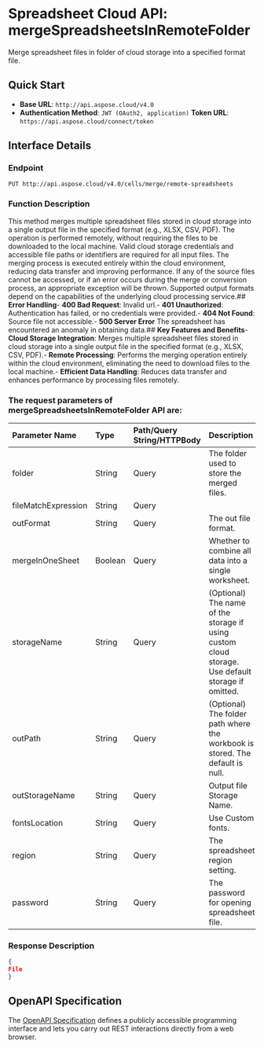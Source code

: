 # **Spreadsheet Cloud API: mergeSpreadsheetsInRemoteFolder**

Merge spreadsheet files in folder of cloud storage into a specified format file. 


## **Quick Start**

- **Base URL**: `http://api.aspose.cloud/v4.0`
- **Authentication Method**: `JWT (OAuth2, application)`  **Token URL**: `https://api.aspose.cloud/connect/token`
## **Interface Details**

### **Endpoint** 

```
PUT http://api.aspose.cloud/v4.0/cells/merge/remote-spreadsheets
```
### **Function Description**
This method merges multiple spreadsheet files stored in cloud storage into a single output file in the specified format (e.g., XLSX, CSV, PDF). The operation is performed remotely, without requiring the files to be downloaded to the local machine. Valid cloud storage credentials and accessible file paths or identifiers are required for all input files. The merging process is executed entirely within the cloud environment, reducing data transfer and improving performance. If any of the source files cannot be accessed, or if an error occurs during the merge or conversion process, an appropriate exception will be thrown. Supported output formats depend on the capabilities of the underlying cloud processing service.## **Error Handling**- **400 Bad Request**: Invalid url.- **401 Unauthorized**:  Authentication has failed, or no credentials were provided.- **404 Not Found**: Source file not accessible.- **500 Server Error** The spreadsheet has encountered an anomaly in obtaining data.## **Key Features and Benefits**- **Cloud Storage Integration**: Merges multiple spreadsheet files stored in cloud storage into a single output file in the specified format (e.g., XLSX, CSV, PDF).- **Remote Processing**: Performs the merging operation entirely within the cloud environment, eliminating the need to download files to the local machine.- **Efficient Data Handling**: Reduces data transfer and enhances performance by processing files remotely.

### The request parameters of **mergeSpreadsheetsInRemoteFolder** API are: 

| Parameter Name | Type | Path/Query String/HTTPBody | Description | 
| :- | :- | :- |:- | 
|folder|String|Query|The folder used to store the merged files.|
|fileMatchExpression|String|Query||
|outFormat|String|Query|The out file format.|
|mergeInOneSheet|Boolean|Query|Whether to combine all data into a single worksheet.|
|storageName|String|Query|(Optional) The name of the storage if using custom cloud storage. Use default storage if omitted.|
|outPath|String|Query|(Optional) The folder path where the workbook is stored. The default is null.|
|outStorageName|String|Query|Output file Storage Name.|
|fontsLocation|String|Query|Use Custom fonts.|
|region|String|Query|The spreadsheet region setting.|
|password|String|Query|The password for opening spreadsheet file.|

### **Response Description**
```json
{
File
}
```


## OpenAPI Specification

The [OpenAPI Specification](https://reference.aspose.cloud/cells/#/DataProcessingController/MergeSpreadsheetsInRemoteFolder) defines a publicly accessible programming interface and lets you carry out REST interactions directly from a web browser.

